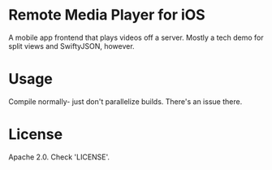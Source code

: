 # Remote Media Player for iOS
A mobile app frontend that plays videos off a server. Mostly a tech demo for split views and SwiftyJSON, however.

# Usage
Compile normally- just don't parallelize builds. There's an issue there.

# License
Apache 2.0. Check 'LICENSE'.
